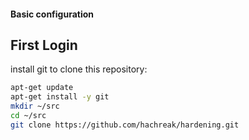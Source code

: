 #### Basic configuration

## First Login

install git to clone this repository:

```bash
apt-get update
apt-get install -y git
mkdir ~/src
cd ~/src
git clone https://github.com/hachreak/hardening.git
```
